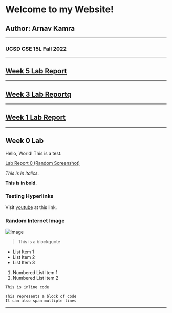 # Welcome to my Website!
## Author: Arnav Kamra

---
### UCSD CSE 15L Fall 2022
---
## **[Week 5 Lab Report](https://arnavkamra14.github.io/cse15l-lab-reports/Week%205/lab-report-3-week-5.html)**
---
## **[Week 3 Lab Reportq](https://arnavkamra14.github.io/cse15l-lab-reports/Week%203/lab-report-2-week-3.html)**
---
## **[Week 1 Lab Report](https://arnavkamra14.github.io/cse15l-lab-reports/Week%201/lab-report-1-week-1.html)**
---

## **Week 0 Lab**


Hello, World! This is a test.

[Lab Report 0 (Random Screenshot)](https://arnavkamra14.github.io/cse15l-lab-reports/Week%200/lab-report-1-week-0.html)

*This is in italics.*

**This is in bold.**

### Testing Hyperlinks
Visit [youtube](https://www.youtube.com/) at this link.

### Random Internet Image
![Image](https://images.newscientist.com/wp-content/uploads/2019/06/18142824/einstein.jpg)

> This is a blockquote

* List Item 1
* List Item 2
* List Item 3

1. Numbered List Item 1
2. Numbered List Item 2

`This is inline code`

```
This represents a block of code
It can also span multiple lines
```
---

